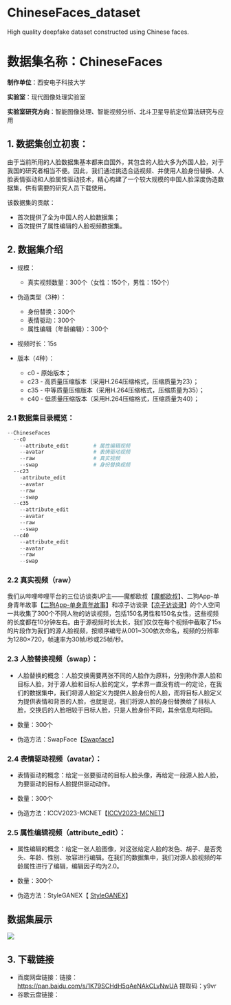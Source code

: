 # ChineseFaces_dataset
High quality deepfake dataset constructed using Chinese faces.
# 数据集名称：ChineseFaces

**制作单位**：西安电子科技大学

**实验室**：现代图像处理实验室

**实验室研究方向**：智能图像处理、智能视频分析、北斗卫星导航定位算法研究与应用

## 1. 数据集创立初衷：

由于当前所用的人脸数据集基本都来自国外，其包含的人脸大多为外国人脸，对于我国的研究者相当不便。因此，我们通过挑选合适视频、并使用人脸身份替换、人脸表情驱动和人脸属性驱动技术，精心构建了一个较大规模的中国人脸深度伪造数据集，供有需要的研究人员下载使用。

该数据集的贡献：

- 首次提供了全为中国人的人脸数据集；
- 首次提供了属性编辑的人脸视频数据集。

## 2. 数据集介绍

- 规模：
  - 真实视频数量：300个（女性：150个，男性：150个）

- 伪造类型（3种）：
  - 身份替换：300个
  - 表情驱动：300个
  - 属性编辑（年龄编辑）：300个

- 视频时长：15s

- 版本（4种）： 
  - c0  - 原始版本；
  - c23 - 高质量压缩版本（采用H.264压缩格式，压缩质量为23）；
  - c35 - 中等质量压缩版本（采用H.264压缩格式，压缩质量为35）；
  - c40 - 低质量压缩版本（采用H.264压缩格式，压缩质量为40）；

### 2.1 数据集目录概览：

```python
--ChineseFaces
  --c0
    --attribute_edit		# 属性编辑视频
    --avatar				# 表情驱动视频
    --raw					# 真实视频
    --swap					# 身份替换视频
  --c23
    -attribute_edit
    --avatar
    --raw
    --swap
  --c35
	--attribute_edit
    --avatar
    --raw
    --swap
  --c40
	--attribute_edit
    --avatar
    --raw
    --swap
```

### 2.2 真实视频（raw）

我们从哔哩哔哩平台的三位访谈类UP主——魔都欧叔【[魔都欧叔](https://space.bilibili.com/273077414?spm_id_from=333.337.0.0)】、二狗App-单身青年故事【[二狗App-单身青年故事](https://space.bilibili.com/524930260?spm_id_from=333.337.0.0)】和凉子访谈录【[凉子访谈录](https://space.bilibili.com/496688267?spm_id_from=333.337.0.0)】的个人空间一共收集了300个不同人物的访谈视频，包括150名男性和150名女性，这些视频的长度都在10分钟左右。由于源视频时长太长，我们仅仅在每个视频中截取了15s的片段作为我们的源人脸视频，按顺序编号从001~300依次命名，视频的分辨率为1280×720，帧速率为30帧/秒或25帧/秒。

### 2.3 人脸替换视频（swap）：

- 人脸替换的概念：人脸交换需要两张不同的人脸作为原料，分别称作源人脸和目标人脸，对于源人脸和目标人脸的定义，学术界一直没有统一的定论，在我们的数据集中，我们将源人脸定义为提供人脸身份的人脸，而将目标人脸定义为提供表情和背景的人脸，也就是说，我们将源人脸的身份替换给了目标人脸，交换后的人脸相较于目标人脸，只是人脸身份不同，其余信息均相同。

- 数量：300个

- 伪造方法：SwapFace【[Swapface](https://swapface.org/#/home)】

### 2.4 表情驱动视频（avatar）：

- 表情驱动的概念：给定一张要驱动的目标人脸头像，再给定一段源人脸人脸，为要驱动的目标人脸提供驱动动作。

- 数量：300个

- 伪造方法：ICCV2023-MCNET【[ICCV2023-MCNET](https://github.com/harlanhong/ICCV2023-MCNET)】

### 2.5 属性编辑视频（attribute_edit）：

- 属性编辑的概念：给定一张人脸图像，对这张给定人脸的发色、胡子、是否秃头、年龄、性别、妆容进行编辑。在我们的数据集中，我们对源人脸视频的年龄属性进行了编辑，编辑因子均为2.0。

- 数量：300个

- 伪造方法：StyleGANEX【 [StyleGANEX](https://github.com/williamyang1991/StyleGANEX?tab=readme-ov-file)】

## 数据集展示

![](E:\data_made\readme.jpg)

## 3. 下载链接

- 百度网盘链接：链接：https://pan.baidu.com/s/1K79SCHdH5qAeNAkCLvNwUA  提取码：y9vr 
- 谷歌云盘链接：

